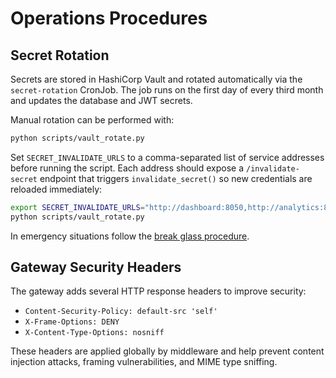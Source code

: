 # Operations Procedures

## Secret Rotation

Secrets are stored in HashiCorp Vault and rotated automatically via the
`secret-rotation` CronJob. The job runs on the first day of every third
month and updates the database and JWT secrets.

Manual rotation can be performed with:
```bash
python scripts/vault_rotate.py
```
Set `SECRET_INVALIDATE_URLS` to a comma-separated list of service
addresses before running the script. Each address should expose a
`/invalidate-secret` endpoint that triggers `invalidate_secret()` so new
credentials are reloaded immediately:

```bash
export SECRET_INVALIDATE_URLS="http://dashboard:8050,http://analytics:8001"
python scripts/vault_rotate.py
```

In emergency situations follow the [break glass procedure](break_glass.md).

## Gateway Security Headers

The gateway adds several HTTP response headers to improve security:

- `Content-Security-Policy: default-src 'self'`
- `X-Frame-Options: DENY`
- `X-Content-Type-Options: nosniff`

These headers are applied globally by middleware and help prevent content injection attacks, framing vulnerabilities, and MIME type sniffing.

